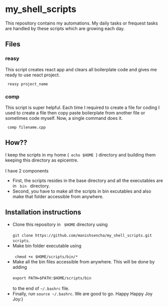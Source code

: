# my_shell_scripts

This repository contains my automations.
My daily tasks or frequest tasks are handled by these scripts which are growing each day.

## Files
### reasy
This script creates react app and clears all boilerplate code and gives me ready to use react project. 
<br>

<code> reasy project_name </code>

### comp
This script is super helpful. Each time I required to create a file for coding 
I used to create a file then copy paste boilerplate from another file or sometimes code myself. 
Now, a single command does it. <br>

<code> comp filename.cpp </code>

## How??
I keep the scripts in my home (<code> echo $HOME </code>) directory and building them keeping this directory as epicentre.
<br>
<br>
I have 2 components
<ul>
  <li> 
    First, the scripts resides in the base directory and all the executables are in <code> bin </code>
    directory. 
  </li>
  <li>
    Second, you have to make all the scripts in bin excutables and also make that folder accessible from anywhere. <br>
  </li>
</ul>

## Installation instructions
<ul> 
  <li>
    Clone this repository in <code> $HOME</code> directory using <br><br><code>git clone https://github.com/manishsencha/my_shell_scripts.git scripts</code>.
  </li>
  <li>
    Make bin folder executable using <br><br><code> chmod +x $HOME/scripts/bin/* </code>
  </li>
  <li>
    Make all the bin files accessible from anywhere. This will be done by adding <br><br>
    <code>export PATH=$PATH:$HOME/scripts/bin</code> <br><br>
    to the end of <code>~/.bashrc</code> file.
  </li>
  <li>
    Finally, run <code>source ~/.bashrc</code>. We are good to go. Happy Happy Joy Joy:) 
  </li>
</ul>

   
    
